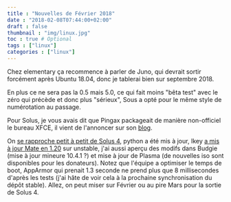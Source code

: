 ```yaml
---
title : "Nouvelles de Février 2018"
date : "2018-02-08T07:44:00+02:00"
draft : false
thumbnail : "img/linux.jpg"
toc : true # Optional
tags : ["linux"]
categories : ["linux"]
---
```


Chez elementary ça recommence à parler de Juno, qui devrait sortir forcément après Ubuntu 18.04, donc je tablerai bien sur septembre 2018.

En plus ce ne sera pas la 0.5 mais 5.0, ce qui fait moins "bêta test" avec le zéro qui précède et donc plus "sérieux", Sous a opté pour le même style de numérotation au passage.

Pour Solus, je vous avais dit que Pingax packageait de manière non-officiel le bureau XFCE, il vient de l'annoncer sur son [blog](https://www.reddit.com/r/SolusProject/comments/7k8l23/anyone_dual_booting_on_an_imac/).

On [se rapproche petit à petit de Solus 4](https://solus-project.com/2018/02/07/mate-plasma-and-python-3/), python a été mis à jour, Ikey [a mis à jour Mate en 1.20](https://plus.google.com/b/109348840800096254191/+Solus-Project/posts/9vkHoyTxST9) sur unstable, j'ai aussi aperçu des modifs dans Budgie (mise à jour mineure 10.4.1 ?) et mise à jour de Plasma (de nouvelles iso sont disponibles pour les donateurs). Notez que l'équipe a optimiser le temps de boot, AppArmor qui prenait 1.3 seconde ne prend plus que 8 millisecondes d'après les tests (j'ai hâte de voir cela à la prochaine synchronisation du dépôt stable). Allez, on peut miser sur Février ou au pire Mars pour la sortie de Solus 4.





